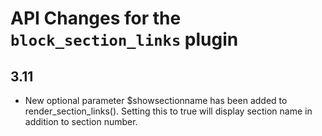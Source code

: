 # API Changes for the `block_section_links` plugin

## 3.11

- New optional parameter $showsectionname has been added to render_section_links(). Setting this to true will display
  section name in addition to section number.

